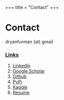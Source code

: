 +++
title = "Contact"
+++

# Contact

dryanfurman (at) gmail

### <ins>Links</ins>

1. [LinkedIn](https://www.linkedin.com/in/daniel-ryan-furman/)
2. [Google Scholar](https://scholar.google.com/citations?hl=en&user=phb-R4cAAAAJ&view_op=list_works&gmla=AJsN-F6C1I4RZCwFP0WBF5h-biY9pV7x9aQJIB87G7h5gMouD2Ete0h1f5pDotAJRBXdSmHzHkrTm7eLuYeyHvyFHjZJJuzx-0lDQbpwQtptKyY09iydNy4)
3. [Github](https://github.com/daniel-furman)
4. [PyPi](https://pypi.org/user/daniel-furman/)
5. [Kaggle](https://www.kaggle.com/dryanfurman)
6. [Resume](https://daniel-furman.github.io//research-outputs/Daniel_Furman_Resume.pdf)
